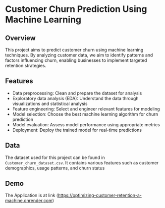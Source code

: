 # Customer Churn Prediction Using Machine Learning

## Overview
This project aims to predict customer churn using machine learning techniques. By analyzing customer data, we aim to identify patterns and factors influencing churn, enabling businesses to implement targeted retention strategies.

## Features
- Data preprocessing: Clean and prepare the dataset for analysis
- Exploratory data analysis (EDA): Understand the data through visualizations and statistical analysis
- Feature engineering: Select and engineer relevant features for modeling
- Model selection: Choose the best machine learning algorithm for churn prediction
- Model evaluation: Assess model performance using appropriate metrics
- Deployment: Deploy the trained model for real-time predictions

## Data
The dataset used for this project can be found in `Customer_churn_dataset.csv`. It contains various features such as customer demographics, usage patterns, and churn status

## Demo 
The Application is at link (https://optimizing-customer-retention-a-machine.onrender.com)
